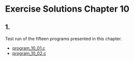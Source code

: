 # Exercise Solutions Chapter 10 #
## 1. ##
Test run of the fifteen programs presented in this chapter.  
 - [program_10_01.c](Exercise_01/Program_10_01/program_10_01.c)  
 - [program_10_02.c](Exercise_01/Program_10_02/program_10_02.c)  
